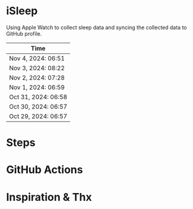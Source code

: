 # iSleep

Using Apple Watch to collect sleep data and syncing the collected data to GitHub profile.

<!--START_SECTION:my_sleep-->
| Time | 
 | ---- | 
| Nov 4, 2024: 06:51 |
| Nov 3, 2024: 08:22 |
| Nov 2, 2024: 07:28 |
| Nov 1, 2024: 06:59 |
| Oct 31, 2024: 06:58 |
| Oct 30, 2024: 06:57 |
| Oct 29, 2024: 06:57 |

<!--END_SECTION:my_sleep-->

# Steps

# GitHub Actions

# Inspiration & Thx
